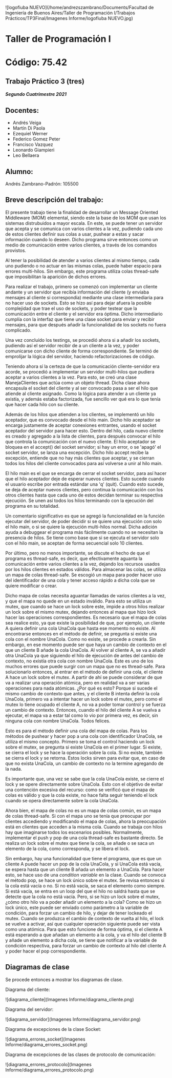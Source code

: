 ![logofiuba NUEVO](/home/andrezszambrano/Documents/Facultad de Ingeniería de Buenos Aires/Taller de Programación I/Trabajos Prácticos/TP3Final/Imagenes Informe/logofiuba NUEVO.jpg)

# Taller de Programación I #

# Código: 75.42

##  Trabajo Práctico 3 (tres)
<h5>Segundo Cuatrimestre 2021 </h5> 


## Docentes:
- Andrés Veiga
- Martín Di Paola
- Ezequiel Werner
- Federico Gomez Peter
- Francisco Vazquez
- Leonardo Giampieri
- Leo Bellaera

## Alumno:
Andrés Zambrano-Padrón: 105500


## Breve descripción del trabajo:
El presente trabajo tiene la finalidad de desarrollar un Message Oriented Middleware (MOM) elemental, siendo este la base de los MOM que usan los sistemas distrubuidos a mayor escala. En este, se puede tener un servidor que acepta y se comunica con varios clientes a la vez, pudiendo cada uno de estos clientes definir sus colas a usar, pushear a estas y sacar información cuando lo deseen. Dicho programa sirve entonces como un medio de comunicación entre varios clientes, a través de los comandos provistos. 

Al tener la posibilidad de atender a varios clientes al mismo tiempo, cada uno pudiendo o no actuar en las mismas colas, puede haber espacio para errores multi-hilos. Sin embargo, este programa utiliza colas thread-safe que imposibilitan la aparición de dichos errores.

Para realizar el trabajo, primero se comenzó con implementar un cliente andante y un servidor que recibía información del cliente (y enviaba mensajes al cliente si correspondía) mediante una clase intermediaria para no hacer uso de sockets. Esto se hizo así para dejar afuera la posible complejidad que trae el uso de sockets, y poder testear que la comunicación entre el cliente y el servidor era óptima. Dicho intermediario cumplía con la interfaz que tiene una clase socket para enviar y recibir mensajes, para que después añadir la funcionalidad de los sockets no fuera complicado.

Una vez concluído los testings, se procedió ahora si a añadir los sockets, pudiendo así el servidor recibir de a un cliente a la vez, y poder comunicarse con dicho cliente de forma correspondiente. Se terminó de emprolijar la lógica del servidor, haciendo refactorizaciones de código.

Teniendo ahora sí la certeza de que la comunicación cliente-servidor era acorde, se procedió a implementar un servidor multi-hilos que pudiera aceptar a varios clientes a la vez. Para esto, se creó una clase ManejaClientes que actúa como un objeto thread. Dicha clase ahora encapsula el socket del cliente y al ser convocado pasa a ser el hilo que atiende al cliente asignado. Como la lógica para atender a un cliente ya existía, y además estaba factorizada, fue sencillo ver qué era lo que tenía que hacer cada hilo con su cliente. 

Además de los hilos que atienden a los clientes, se implementó un hilo aceptador, que es convocado desde el hilo main. Dicho hilo aceptador se encarga justamente de aceptar conexiones entrantes, usando el socket aceptador del servidor para hacer esto. Dentro del hilo, cada nuevo cliente es creado y agregado a la lista de clientes, para después convocar el hilo que controla la comunicación con el nuevo cliente. El hilo aceptador se bloquea en el accept() del socket servidor; si hay un error, o se 'apagó' el socket servidor, se lanza una excepción. Dicho hilo accept recibe la excepción, entiende que no hay más clientes que aceptar, y se cierran todos los hilos del cliente convocados para así volverse a unir al hilo main.

El hilo main es el que se encarga de cerrar el socket servidor, para así hacer que el hilo aceptador deje de esperar nuevos clientes. Esto sucede cuando el usuario escribe por entrada estándar una 'q' (quit). Cuando esto sucede, se deja de aceptar nuevos clientes, pero continua la comunicación con los otros clientes hasta que cada uno de estos decidan terminar su respectiva ejecución. Se unen así todos los hilos terminando con la ejecución del programa en su totalidad.

Un comentario significativo es que se agregó la funcionalidad en la función ejecutar del servidor, de poder decidir si se quiere una ejecución con solo el hilo main, o si se quiere la ejecución multi-hilos normal. Dicha adición ayuda a debuggear el programa más fácilmente cuando no se necesitan la presencia de hilos. Se tiene como base que si se ejecuta el servidor solo con el hilo main, se aceptan de forma secuencial solo 10 clientes.

Por último, pero no menos importante, se discute el hecho de que el programa es thread-safe, es decir, que efectivamente aguanta la comunicación entre varios clientes a la vez, dejando los recursos usados por los hilos clientes en estados válidos. Para almacenar las colas, se utiliza un mapa de colas thread-safe. Se escogió un mapa para poder hacer uso del identificador de una cola y tener acceso rápido a dicha cola que se quiere modificar o crear.

Dicho mapa de colas necesita aguantar llamadas de varios clientes a la vez, y que el mapa no quede en un estado inválido. Para esto se utiliza un mutex, que cuando se hace un lock sobre este, impide a otros hilos realizar un lock sobre el mismo mutex, dejando entonces al mapa que hizo lock hacer las operaciones correspondientes. Es necesario que el mapa de colas sea realice esto, ya que existe la posibilidad de que, por ejemplo, un cliente A quiera definir una cola UnaCola que hasta ese momento no existe. Al encontrarse entonces en el método de definir, se pregunta si existe una cola con el nombre UnaCola. Como no existe, se procede a crearla. Sin embargo, en ese momento puede ser que haya un cambio de contexto en el que un cliente B añade la cola UnaCola. Al volver al cliente A, se va a añadir otra UnaCola ya que siguiendo el hilo de ejecución de antes del cambio de contexto, no existía otra cola con nombre UnaCola. Este es uno de los muchos errores que puede surgir con un mapa que no es thread-safe. Para solucionarlo entonces, al entrar en el método de definir una cola, el cliente A hace un lock sobre el mutex. A partir de ahí se puede considerar de que va a realizar una operación atómica, pero en realidad va a ser varias operaciones para nada atómicas. ¿Por qué es esto? Porque si sucede el mismo cambio de contexto que antes, y el cliente B intenta definir la cola UnaCola, primero va a intentar hacer un lock sobre el mutex, pero como el mutex lo tiene ocupado el cliente A, no va a poder tomar control y se fuerza un cambio de contexto. Entonces, cuando el hilo del cliente A se vuelva a ejecutar, el mapa va a estar tal como lo vio por primera vez, es decir, sin ninguna cola con nombre UnaCola. Todos felices.

Esto es para el método definir una cola del mapa de colas. Para los métodos de pushear y hacer pop a una cola con identificador UnaCola, se utiliza el mismo concepto. Primero se toma el control haciendo un lock sobre el mutex, se pregunta si existe UnaCola en el primer lugar. Si existe, se cierra el lock y se hace la operación sobre la cola. Si no existe, también se cierra el lock y se retorna. Estos locks sirven para evitar que, en caso de que no exista UnaCola, un cambio de contexto no la termine agregando de la nada. 

Es importante que, una vez se sabe que la cola UnaCola existe, se cierre el lock y se opere directamente sobre UnaCola. Esto con el objetivo de evitar una contención excesiva del recurso: como se verificó que el mapa de colas es válido y que la cola existe, no hace falta seguir teniendo el lock cuando se opera directamente sobre la cola UnaCola.

Ahora bien, el mapa de colas no es un mapa de colas común, es un mapa de colas thread-safe. Si con el mapa uno se tenía que preocupar por clientes accediendo y modificando el mapa de colas, ahora la preocupación está en clientes que acceden a la misma cola. Cuando se trabaja con hilos hay que imaginarse todos los escenarios posibles. Normalmente, implementar el push y pop de una cola thread-safe es bastante directo. Se realiza un lock sobre el mutex que tiene la cola, se añade o se saca un elemento de la cola, como corresponda, y se libera el lock. 

Sin embargo, hay una funcionalidad que tiene el programa, que es que un cliente A puede hacer un pop de la cola UnaCola, y si UnaCola está vacía, se espera hasta que un cliente B añada un elemento a UnaCola. Para hacer esto, se hace uso de una *condition variable* en la clase. Cuando se convoca el método pop, se hace un lock único sobre el mutex. Se revisa entonces si la cola está vacía o no. Si no está vacía, se saca el elemento como siempre. Si está vacía, se entra en un loop del que el hilo no saldrá hasta que se detecte que la cola no está vacía. Pero, si se hizo un lock sobre el mutex, ¿cómo otro hilo va a poder añadir un elemento a la cola? Como se hizo un lock único, este puede ser enviado como parámetro a la variable de condición, para forzar un cambio de hilo, y dejar de tener lockeado el mutex. Cuando se produzca el cambio de contexto de vuelta al hilo, el lock se vuelve a activar, así que cualquier operación siguiente puede ser vista como una atómica. Para que esto funcione de forma óptima, si el cliente A está esperando a que añadan un elemento a la cola, y va el hilo del cliente B y añade un elemento a dicha cola, se tiene que notificar a la variable de condición respectiva, para forzar un cambio de contexto al hilo del cliente A y poder hacer el pop correspondiente.

## Diagramas de clase

Se procede entonces a mostrar los diagramas de clase.

Diagrama del cliente:

![diagrama_cliente](Imagenes Informe/diagrama_cliente.png)

Diagrama del servidor:

![diagrama_servidor](Imagenes Informe/diagrama_servidor.png)

Diagrama de excepciones de la clase Socket:

![diagrama_errores_socket](Imagenes Informe/diagrama_errores_socket.png)

Diagrama de excepciones de las clases de protocolo de comunicación:

![diagrama_errores_protocolo](Imagenes Informe/diagrama_errores_protocolo.png)

































